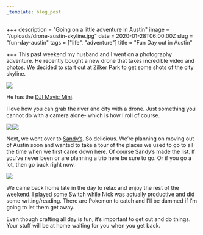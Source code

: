 ```yaml
---
_template: blog_post
---
```


+++
description = "Going on a little adventure in Austin"
image = "/uploads/drone-austin-skyline.jpg"
date = 2020-01-28T06:00:00Z
slug = "fun-day-austin"
tags = ["life", "adventure"]
title = "Fun Day out in Austin"

+++
This past weekend my husband and I went on a photography adventure. He recently bought a new drone that takes incredible video and photos. We decided to start out at Zilker Park to get some shots of the city skyline.

![](/uploads/drone-austin-skyline.jpg)

He has the [DJI Mavic Mini](https://www.dji.com/mavic-mini).

I love how you can grab the river and city with a drone. Just something you cannot do with a camera alone- which is how I roll of course.

![](/uploads/nick-eating.jpg)![](/uploads/sandys-hamburger.jpg)

Next, we went over to [Sandy’s](https://www.facebook.com/pages/Sandys-Hamburgers/120669561281714?rf=130496560618456). So delicious. We’re planning on moving out of Austin soon and wanted to take a tour of the places we used to go to all the time when we first came down here. Of course Sandy’s made the list. If you’ve never been or are planning a trip here be sure to go. Or if you go a lot, then go back right now.

![](/uploads/cody-reading.jpg)

We came back home late in the day to relax and enjoy the rest of the weekend. I played some Switch while Nick was actually productive and did some writing/reading. There are Pokemon to catch and I’ll be dammed if I’m going to let them get away.

Even though crafting all day is fun, it’s important to get out and do things. Your stuff will be at home waiting for you when you get back.
